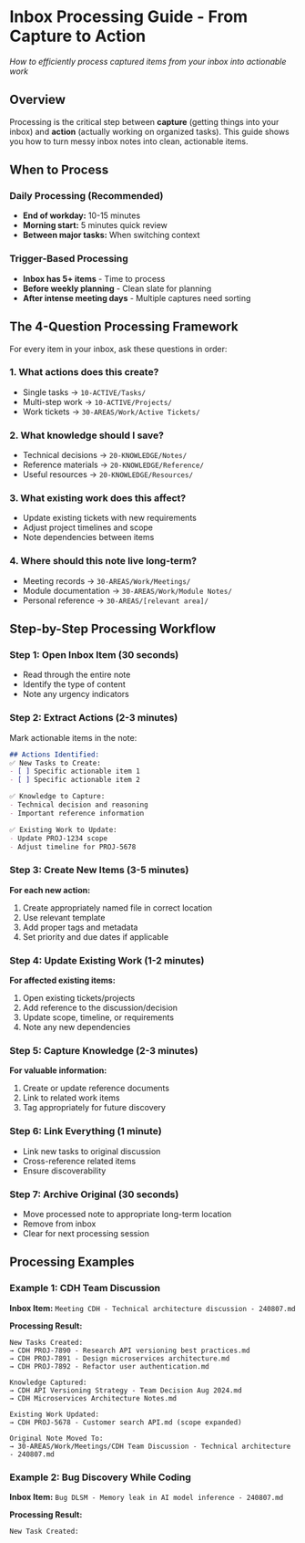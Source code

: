 
# Inbox Processing Guide - From Capture to Action

_How to efficiently process captured items from your inbox into actionable work_

## Overview

Processing is the critical step between **capture** (getting things into your inbox) and **action** (actually working on organized tasks). This guide shows you how to turn messy inbox notes into clean, actionable items.

## When to Process

### Daily Processing (Recommended)

- **End of workday:** 10-15 minutes
- **Morning start:** 5 minutes quick review
- **Between major tasks:** When switching context

### Trigger-Based Processing

- **Inbox has 5+ items** - Time to process
- **Before weekly planning** - Clean slate for planning
- **After intense meeting days** - Multiple captures need sorting

## The 4-Question Processing Framework

For every item in your inbox, ask these questions in order:

### 1. What actions does this create?

- Single tasks → `10-ACTIVE/Tasks/`
- Multi-step work → `10-ACTIVE/Projects/`
- Work tickets → `30-AREAS/Work/Active Tickets/`

### 2. What knowledge should I save?

- Technical decisions → `20-KNOWLEDGE/Notes/`
- Reference materials → `20-KNOWLEDGE/Reference/`
- Useful resources → `20-KNOWLEDGE/Resources/`

### 3. What existing work does this affect?

- Update existing tickets with new requirements
- Adjust project timelines and scope
- Note dependencies between items

### 4. Where should this note live long-term?

- Meeting records → `30-AREAS/Work/Meetings/`
- Module documentation → `30-AREAS/Work/Module Notes/`
- Personal reference → `30-AREAS/[relevant area]/`

## Step-by-Step Processing Workflow

### Step 1: Open Inbox Item (30 seconds)

- Read through the entire note
- Identify the type of content
- Note any urgency indicators

### Step 2: Extract Actions (2-3 minutes)

Mark actionable items in the note:

```markdown
## Actions Identified:
✅ New Tasks to Create:
- [ ] Specific actionable item 1
- [ ] Specific actionable item 2

✅ Knowledge to Capture:  
- Technical decision and reasoning
- Important reference information

✅ Existing Work to Update:
- Update PROJ-1234 scope
- Adjust timeline for PROJ-5678
```

### Step 3: Create New Items (3-5 minutes)

**For each new action:**

1. Create appropriately named file in correct location
2. Use relevant template
3. Add proper tags and metadata
4. Set priority and due dates if applicable

### Step 4: Update Existing Work (1-2 minutes)

**For affected existing items:**

1. Open existing tickets/projects
2. Add reference to the discussion/decision
3. Update scope, timeline, or requirements
4. Note any new dependencies

### Step 5: Capture Knowledge (2-3 minutes)

**For valuable information:**

1. Create or update reference documents
2. Link to related work items
3. Tag appropriately for future discovery

### Step 6: Link Everything (1 minute)

- Link new tasks to original discussion
- Cross-reference related items
- Ensure discoverability

### Step 7: Archive Original (30 seconds)

- Move processed note to appropriate long-term location
- Remove from inbox
- Clear for next processing session

## Processing Examples

### Example 1: CDH Team Discussion

**Inbox Item:** `Meeting CDH - Technical architecture discussion - 240807.md`

**Processing Result:**

```
New Tasks Created:
→ CDH PROJ-7890 - Research API versioning best practices.md
→ CDH PROJ-7891 - Design microservices architecture.md  
→ CDH PROJ-7892 - Refactor user authentication.md

Knowledge Captured:
→ CDH API Versioning Strategy - Team Decision Aug 2024.md
→ CDH Microservices Architecture Notes.md

Existing Work Updated:
→ CDH PROJ-5678 - Customer search API.md (scope expanded)

Original Note Moved To:
→ 30-AREAS/Work/Meetings/CDH Team Discussion - Technical architecture - 240807.md
```

### Example 2: Bug Discovery While Coding

**Inbox Item:** `Bug DLSM - Memory leak in AI model inference - 240807.md`

**Processing Result:**

```
New Task Created:
```